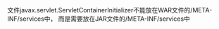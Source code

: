 文件javax.servlet.ServletContainerInitializer不能放在WAR文件的/META-INF/services中，
而是需要放在JAR文件的/META-INF/services中